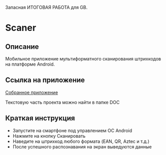 Запасная ИТОГОВАЯ РАБОТА для GB.

# Scaner

## Описание

Мобильное приложение мультиформатного сканирования штрихкодов на платформе Android.

## Ссылка на приложение

[Собранное приложение](https://github.com/mrRicochet/Scaner/tree/master/app/build/outputs/apk/debug/geekbrainscan.apk)

Текстовую часть проекта можно найти в папке DOC

## Краткая инструкция

* Запустите на смартфоне под управлением ОС Android
* Нажмите на кнопку Сканировать
* Наведите на штрихкод любого формата (EAN, QR, Aztec и т.д.)
* После успешного распознавания на экран выведуются данные



